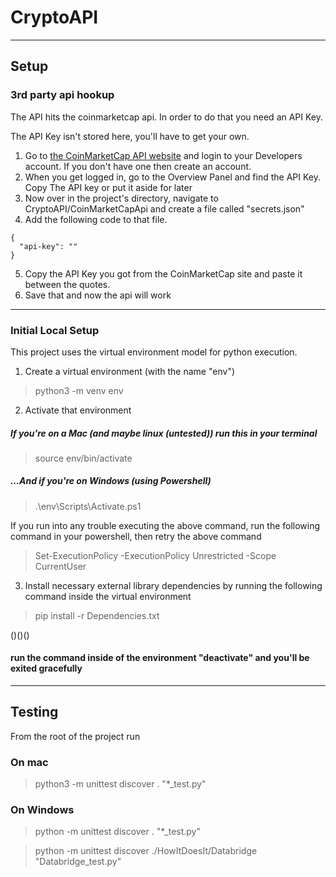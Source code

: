 # CryptoAPI

---

## Setup

### 3rd party api hookup
The API hits the coinmarketcap api. In order to do that you need an API Key. 

The API Key isn't stored here, you'll have to get your own.
1. Go to [the CoinMarketCap API website](https://coinmarketcap.com/api/) and login to your Developers account. If you don't have one then create an account. 
2. When you get logged in, go to the Overview Panel and find the API Key. Copy The API key or put it aside for later
3. Now over in the project's directory, navigate to CryptoAPI/CoinMarketCapApi and create a file called "secrets.json"
4. Add the following code to that file.

```
{
  "api-key": ""
}

```
5. Copy the API Key you got from the CoinMarketCap site and paste it between the quotes. 
6. Save that and now the api will work

---

### Initial Local Setup
This project uses the virtual environment model for python execution. 

1. Create a virtual environment (with the name "env")
> python3 -m venv env

2. Activate that environment 

##### If you're on a Mac (and maybe linux (untested)) run this in your terminal
> source env/bin/activate

##### ...And if you're on Windows (using Powershell)
> .\env\Scripts\Activate.ps1

If you run into any trouble executing the above command, run the following command in your powershell, then retry the above command
> Set-ExecutionPolicy -ExecutionPolicy Unrestricted -Scope CurrentUser

3. Install necessary external library dependencies by running the following command inside the virtual environment
> pip install -r Dependencies.txt 

()()()
#### run the command inside of the environment "deactivate" and you'll be exited gracefully

---

## Testing
From the root of the project run

### On mac
> python3 -m unittest discover . "*_test.py"

### On Windows
> python -m unittest discover . "*_test.py"


> python -m unittest discover ./HowItDoesIt/Databridge "Databridge_test.py"

